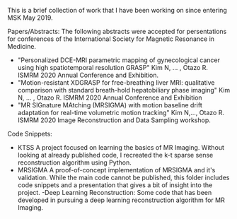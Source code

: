 This is a brief collection of work that I have been working on since entering MSK May 2019. 

Papers/Abstracts:
The following abstracts were accepted for persentations for conferences of the International Society for Magnetic Resonance in Medicine. 
- "Personalized DCE-MRI parametric mapping of gynecological cancer using high spatiotemporal resolution GRASP" Kim N, ... , Otazo R. ISMRM 2020 Annual Conference and Exhibition. 
- "Motion-resistant XDGRASP for free-breathing liver MRI: qualitative comparison with standard breath-hold hepatobiliary phase imaging" Kim N, ... , Otazo R. ISMRM 2020 Annual Conference and Exhibition
- "MR SIGnature MAtching (MRSIGMA) with motion baseline drift adaptation for real-time volumetric motion tracking" Kim N,..., Otazo R. ISMRM 2020 Image Reconstruction and Data Sampling workshop.


Code Snippets: 
- KTSS
 A project focused on learning the basics of MR Imaging. Without looking at already published code, I recreated the k-t sparse sense reconstruction algorithm using Python. 
- MRSIGMA
 A proof-of-concept implementation of MRSIGMA and it's validation. While the main code cannot be published, this folder includes code snippets and a presentation that gives a bit of insight into the project.
-Deep Learning Reconstruction: Some code that has been developed in pursuing a deep learning reconstruction algorithm for MR Imaging. 
